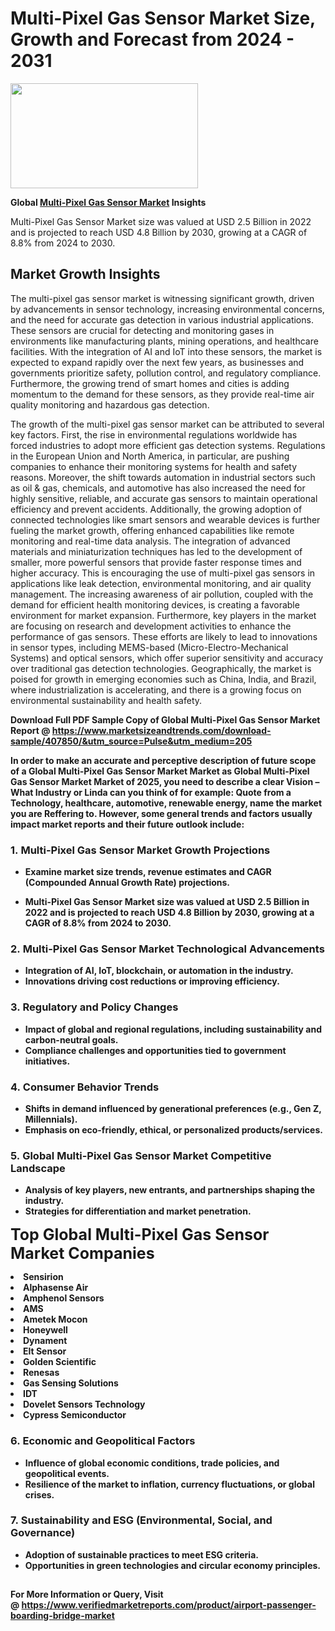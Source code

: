 <H1>Multi-Pixel Gas Sensor Market Size, Growth and Forecast from 2024 - 2031</H1><img class="aligncenter size-medium wp-image-584254" src="https://thirdeyenews.in/wp-content/uploads/2024/09/Global-Market-Research-300x168.jpeg" alt="" width="300" height="168" /><p><strong>Global&nbsp;<a href="https://www.marketsizeandtrends.com/download-sample/407850/&amp;utm_source=Pulse&amp;utm_medium=205">Multi-Pixel Gas Sensor Market</a> Insights</strong></p><p>Multi-Pixel Gas Sensor Market size was valued at USD 2.5 Billion in 2022 and is projected to reach USD 4.8 Billion by 2030, growing at a CAGR of 8.8% from 2024 to 2030.</p><p><h2>Market Growth Insights</h2> <p>The multi-pixel gas sensor market is witnessing significant growth, driven by advancements in sensor technology, increasing environmental concerns, and the need for accurate gas detection in various industrial applications. These sensors are crucial for detecting and monitoring gases in environments like manufacturing plants, mining operations, and healthcare facilities. With the integration of AI and IoT into these sensors, the market is expected to expand rapidly over the next few years, as businesses and governments prioritize safety, pollution control, and regulatory compliance. Furthermore, the growing trend of smart homes and cities is adding momentum to the demand for these sensors, as they provide real-time air quality monitoring and hazardous gas detection.</p> <p><strong></strong></p> <p>The growth of the multi-pixel gas sensor market can be attributed to several key factors. First, the rise in environmental regulations worldwide has forced industries to adopt more efficient gas detection systems. Regulations in the European Union and North America, in particular, are pushing companies to enhance their monitoring systems for health and safety reasons. Moreover, the shift towards automation in industrial sectors such as oil & gas, chemicals, and automotive has also increased the need for highly sensitive, reliable, and accurate gas sensors to maintain operational efficiency and prevent accidents. Additionally, the growing adoption of connected technologies like smart sensors and wearable devices is further fueling the market growth, offering enhanced capabilities like remote monitoring and real-time data analysis. The integration of advanced materials and miniaturization techniques has led to the development of smaller, more powerful sensors that provide faster response times and higher accuracy. This is encouraging the use of multi-pixel gas sensors in applications like leak detection, environmental monitoring, and air quality management. The increasing awareness of air pollution, coupled with the demand for efficient health monitoring devices, is creating a favorable environment for market expansion. Furthermore, key players in the market are focusing on research and development activities to enhance the performance of gas sensors. These efforts are likely to lead to innovations in sensor types, including MEMS-based (Micro-Electro-Mechanical Systems) and optical sensors, which offer superior sensitivity and accuracy over traditional gas detection technologies. Geographically, the market is poised for growth in emerging economies such as China, India, and Brazil, where industrialization is accelerating, and there is a growing focus on environmental sustainability and health safety. <p><strong></p><p><span class=""><strong>Download Full PDF Sample Copy of Global Multi-Pixel Gas Sensor Market Report</strong> @ <a href="https://www.marketsizeandtrends.com/download-sample/407850/&amp;utm_source=Pulse&amp;utm_medium=205" target="_blank">https://www.marketsizeandtrends.com/download-sample/407850/&amp;utm_source=Pulse&amp;utm_medium=205</a></span></p><p>In order to make an accurate and perceptive description of future scope of a Global&nbsp;Multi-Pixel Gas Sensor Market Market as Global&nbsp;Multi-Pixel Gas Sensor Market Market of 2025, you need to describe a clear Vision &ndash; What Industry or Linda can you think of for example: Quote from a Technology, healthcare, automotive, renewable energy, name the market you are Reffering to. However, some general trends and factors usually impact market reports and their future outlook include:</p><h3>1.&nbsp;<strong>Multi-Pixel Gas Sensor Market Growth Projections</strong></h3><ul><li>Examine market size trends, revenue estimates and CAGR (Compounded Annual Growth Rate) projections.</li><li><p>Multi-Pixel Gas Sensor Market size was valued at USD 2.5 Billion in 2022 and is projected to reach USD 4.8 Billion by 2030, growing at a CAGR of 8.8% from 2024 to 2030.</p></li></ul><h3>2.&nbsp;<strong>Multi-Pixel Gas Sensor Market Technological Advancements</strong></h3><ul><li>Integration of AI, IoT, blockchain, or automation in the industry.</li><li>Innovations driving cost reductions or improving efficiency.</li></ul><h3>3.&nbsp;<strong>Regulatory and Policy Changes</strong></h3><ul><li>Impact of global and regional regulations, including sustainability and carbon-neutral goals.</li><li>Compliance challenges and opportunities tied to government initiatives.</li></ul><h3>4.&nbsp;<strong>Consumer Behavior Trends</strong></h3><ul><li>Shifts in demand influenced by generational preferences (e.g., Gen Z, Millennials).</li><li>Emphasis on eco-friendly, ethical, or personalized products/services.</li></ul><h3>5.&nbsp;<strong>Global Multi-Pixel Gas Sensor Market Competitive Landscape</strong></h3><ul><li>Analysis of key players, new entrants, and partnerships shaping the industry.</li><li>Strategies for differentiation and market penetration.</li></ul><p data-pm-slice="1 1 []"><span style="color: inherit; font-family: inherit; font-size: 25px;">Top Global Multi-Pixel Gas Sensor Market Companies</span></p><div class="" data-test-id=""><p><li>Sensirion</li><li> Alphasense Air</li><li> Amphenol Sensors</li><li> AMS</li><li> Ametek Mocon</li><li> Honeywell</li><li> Dynament</li><li> Elt Sensor</li><li> Golden Scientific</li><li> Renesas</li><li> Gas Sensing Solutions</li><li> IDT</li><li> Dovelet Sensors Technology</li><li> Cypress Semiconductor</li></p></div><h3>6.&nbsp;<strong>Economic and Geopolitical Factors</strong></h3><ul><li>Influence of global economic conditions, trade policies, and geopolitical events.</li><li>Resilience of the market to inflation, currency fluctuations, or global crises.</li></ul><h3>7.&nbsp;<strong>Sustainability and ESG (Environmental, Social, and Governance)</strong></h3><ul><li>Adoption of sustainable practices to meet ESG criteria.</li><li>Opportunities in green technologies and circular economy principles.</li></ul><h2><strong style="font-size: 14px;">For More Information or Query, Visit @&nbsp;</strong><a style="background-color: #ffffff; font-size: 14px;" href="https://www.marketsizeandtrends.com/report/multi-pixel-gas-sensor-market/" target="_blank">https://www.verifiedmarketreports.com/product/airport-passenger-boarding-bridge-market</a></h2>
